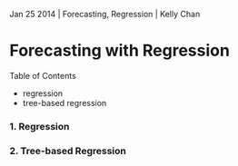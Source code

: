 Jan 25 2014 | Forecasting, Regression | Kelly Chan
# Forecasting with Regression

Table of Contents
- regression
- tree-based regression

### 1. Regression
### 2. Tree-based Regression
